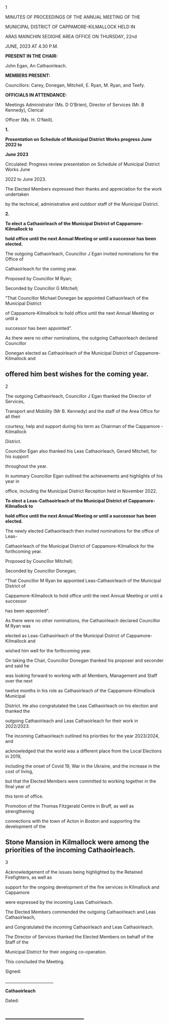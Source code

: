 1

MINUTES OF PROCEEDINGS OF THE ANNUAL MEETING OF THE

MUNICIPAL DISTRICT OF CAPPAMORE-KILMALLOCK HELD IN

ARAS MAINCHIN SEOIGHE AREA OFFICE ON THURSDAY, 22nd

JUNE, 2023 AT 4.30 P.M.

**PRESENT IN THE CHAIR:**

John Egan, An Cathaoirleach.

**MEMBERS PRESENT:**

Councillors: Carey, Donegan, Mitchell, E. Ryan, M. Ryan, and Teefy.

**OFFICIALS IN ATTENDANCE:**

Meetings Administrator (Ms. D O’Brien), Director of Services (Mr. B Kennedy), Clerical

Officer (Ms. H. O’Neill).

**1.**

**Presentation on Schedule of Municipal District Works progress June 2022 to**

**June 2023**

Circulated: Progress review presentation on Schedule of Municipal District Works June

2022 to June 2023.

The Elected Members expressed their thanks and appreciation for the work undertaken

by the technical, administrative and outdoor staff of the Municipal District.

**2.**

**To elect a Cathaoirleach of the Municipal District of Cappamore-Kilmallock to**

**hold office until the next Annual Meeting or until a successor has been elected.**

The outgoing Cathaoirleach, Councillor J Egan invited nominations for the Office of

Cathaoirleach for the coming year.

Proposed by Councillor M Ryan;

Seconded by Councillor G Mitchell;

“That Councillor Michael Donegan be appointed Cathaoirleach of the Municipal District

of Cappamore-Kilmallock to hold office until the next Annual Meeting or until a

successor has been appointed”.

As there were no other nominations, the outgoing Cathaoirleach declared Councillor

Donegan elected as Cathaoirleach of the Municipal District of Cappamore-Kilmallock and

offered him best wishes for the coming year.
---
2

The outgoing Cathaoirleach, Councillor J Egan thanked the Director of Services,

Transport and Mobility (Mr B. Kennedy) and the staff of the Area Office for all their

courtesy, help and support during his term as Chairman of the Cappamore - Kilmallock

District.

Councillor Egan also thanked his Leas Cathaoirleach, Gerard Mitchell, for his support

throughout the year.

In summary Councillor Egan outlined the achievements and highlights of his year in

office, including the Municipal District Reception held in November 2022.

**To elect a Leas-Cathaoirleach of the Municipal District of Cappamore-Kilmallock to**

**hold office until the next Annual Meeting or until a successor has been elected.**

The newly elected Cathaoirleach then invited nominations for the office of Leas-

Cathaoirleach of the Municipal District of Cappamore-Kilmallock for the forthcoming year.

Proposed by Councillor Mitchell;

Seconded by Councillor Donegan;

“That Councillor M Ryan be appointed Leas-Cathaoirleach of the Municipal District of

Cappamore-Kilmallock to hold office until the next Annual Meeting or until a successor

has been appointed”.

As there were no other nominations, the Cathaoirleach declared Councillor M Ryan was

elected as Leas-Cathaoirleach of the Municipal District of Cappamore-Kilmallock and

wished him well for the forthcoming year.

On taking the Chair, Councillor Donegan thanked his proposer and seconder and said he

was looking forward to working with all Members, Management and Staff over the next

twelve months in his role as Cathaoirleach of the Cappamore-Kilmallock Municipal

District. He also congratulated the Leas Cathaoirleach on his election and thanked the

outgoing Cathaoirleach and Leas Cathaoirleach for their work in 2022/2023.

The incoming Cathaoirleach outlined his priorities for the year 2023/2024, and

acknowledged that the world was a different place from the Local Elections in 2019,

including the onset of Covid 19, War in the Ukraine, and the increase in the cost of living,

but that the Elected Members were committed to working together in the final year of

this term of office.

Promotion of the Thomas Fitzgerald Centre in Bruff, as well as strengthening

connections with the town of Acton in Boston and supporting the development of the

Stone Mansion in Kilmallock were among the priorities of the incoming Cathaoirleach.
---
3

Acknowledgement of the issues being highlighted by the Retained Firefighters, as well as

support for the ongoing development of the fire services in Kilmallock and Cappamore

were expressed by the incoming Leas Cathoirleach.

The Elected Members commended the outgoing Cathaoirleach and Leas Cathaoirleach,

and Congratulated the incoming Cathaoirleach and Leas Cathaoirleach.

The Director of Services thanked the Elected Members on behalf of the Staff of the

Municipal District for their ongoing co-operation.

This concluded the Meeting.

Signed:

\_\_\_\_\_\_\_\_\_\_\_\_\_\_\_\_\_\_\_\_\_\_\_\_

**Cathaoirleach**

Dated:

\_\_\_\_\_\_\_\_\_\_\_\_\_\_\_\_\_\_\_\_\_\_\_\_\_
---
